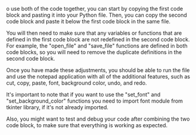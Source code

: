 o use both of the code together, you can start by copying the first code block and pasting it into your Python file. 
Then, you can copy the second code block and paste it below the first code block in the same file.

You will then need to make sure that any variables or functions that are defined in the first code block are not redefined in the second code block. 
For example, the "open_file" and "save_file" functions are defined in both code blocks, so you will need to remove the duplicate definitions in the second code block.

Once you have made these adjustments, you should be able to run the file and use the notepad 
application with all of the additional features, such as cut, copy, paste, font, background color, undo, and redo.

It's important to note that if you want to use the "set_font" and "set_background_color" functions you need to import font module from tkinter library, 
if it's not already imported.

Also, you might want to test and debug your code after combining the two code block, to make sure that everything is working as expected.
